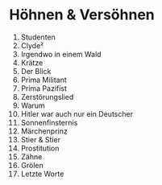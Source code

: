 # Höhnen & Versöhnen

1. Studenten
2. Clyde²
3. Irgendwo in einem Wald
4. Krätze
5. Der Blick
6. Prima Militant
7. Prima Pazifist
8. Zerstörungslied
9. Warum
10. Hitler war auch nur ein Deutscher
11. Sonnenfinsternis
12. Märchenprinz
13. Stier & Stier
14. Prostitution
15. Zähne
16. Grölen
17. Letzte Worte

